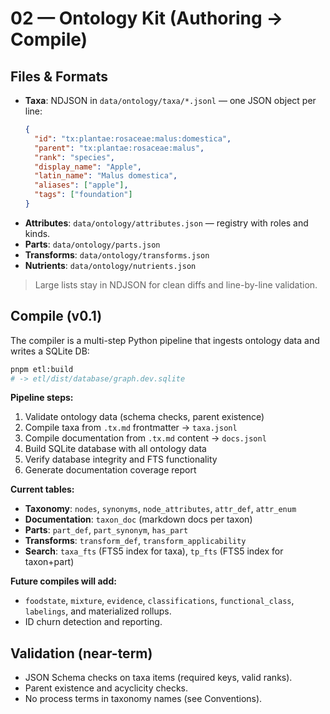 # 02 — Ontology Kit (Authoring → Compile)

## Files & Formats

- **Taxa**: NDJSON in `data/ontology/taxa/*.jsonl` — one JSON object per line:
  ```json
  {
    "id": "tx:plantae:rosaceae:malus:domestica",
    "parent": "tx:plantae:rosaceae:malus",
    "rank": "species",
    "display_name": "Apple",
    "latin_name": "Malus domestica",
    "aliases": ["apple"],
    "tags": ["foundation"]
  }
  ```
- **Attributes**: `data/ontology/attributes.json` — registry with roles and kinds.
- **Parts**: `data/ontology/parts.json`
- **Transforms**: `data/ontology/transforms.json`
- **Nutrients**: `data/ontology/nutrients.json`

> Large lists stay in NDJSON for clean diffs and line-by-line validation.

## Compile (v0.1)

The compiler is a multi-step Python pipeline that ingests ontology data and writes a SQLite DB:

```bash
pnpm etl:build
# -> etl/dist/database/graph.dev.sqlite
```

**Pipeline steps:**

1. Validate ontology data (schema checks, parent existence)
2. Compile taxa from `.tx.md` frontmatter → `taxa.jsonl`
3. Compile documentation from `.tx.md` content → `docs.jsonl`
4. Build SQLite database with all ontology data
5. Verify database integrity and FTS functionality
6. Generate documentation coverage report

**Current tables:**

- **Taxonomy**: `nodes`, `synonyms`, `node_attributes`, `attr_def`, `attr_enum`
- **Documentation**: `taxon_doc` (markdown docs per taxon)
- **Parts**: `part_def`, `part_synonym`, `has_part`
- **Transforms**: `transform_def`, `transform_applicability`
- **Search**: `taxa_fts` (FTS5 index for taxa), `tp_fts` (FTS5 index for taxon+part)

**Future compiles will add:**

- `foodstate`, `mixture`, `evidence`, `classifications`, `functional_class`, `labelings`, and materialized rollups.
- ID churn detection and reporting.

## Validation (near-term)

- JSON Schema checks on taxa items (required keys, valid ranks).
- Parent existence and acyclicity checks.
- No process terms in taxonomy names (see Conventions).
